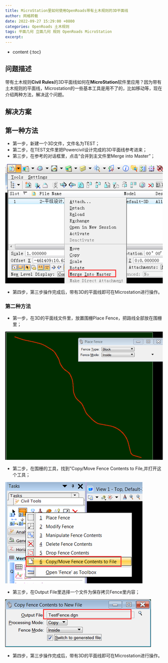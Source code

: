 ```yaml
---
title: MicroStation里如何使用OpenRoads带有土木规则的3D平面线
author: 网格转载
date: 2022-09-27 15:29:00 +0800
categories: OpenRoads 土木规则
tags: 平面几何 立面几何 规则 OpenRoads MicroStation
excerpt: 
---
```

* content
{:toc}

## 问题描述
带有土木规则**Civil Rules**的3D平面线如何在**MicroStation**软件里应用？因为带有土木规则的平面线，Microstation的一些基本工具是用不了的，比如移动等，现在介绍两种方法，解决这个问题。

## 解决方案

## 第一种方法
- 第一步，新建一个3D文件，文件名为TEST；
- 第二步，在TEST文件里把Powercivil设计完成的3D平面线参考进来；
- 第三步，在参考的对话框里，点击“合并到主文件里Merge into Master”；

![](/img/2022/2022-09-27-14-46-25.png)

- 第四步，第三步操作完成后，带有3D的平面线即可在Microstation进行操作。

### 第二种方法
- 第一步，在3D的平面线文件里，放置围栅Place Fence，把路线全部放在围栅里；

![](/img/2022/2022-09-27-14-46-35.png)

- 第二步，在围栅的工具，找到”Copy/Move Fence Contents to File,并打开这个工具；

![](/img/2022/2022-09-27-14-46-44.png)

- 第三步，在Output File里选择一个文件为保存拷贝Fence里内容；

![](/img/2022/2022-09-27-14-46-50.png)

- 第四步，第三步操作完成后，带有3D的平面线即可在Microstation进行操作。